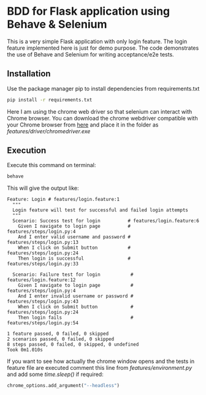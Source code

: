 # BDD for Flask application using Behave & Selenium

This is a very simple Flask application with only login feature. The login feature implemented here is just for demo purpose. The code demonstrates the use of Behave and Selenium for writing acceptance/e2e tests.

## Installation

Use the package manager pip to install dependencies from requirements.txt

```bash
pip install -r requirements.txt
```

Here I am using the chrome web driver so that selenium can interact with Chrome browser. You can download the chrome webdriver compatible with your Chrome browser from [here](https://sites.google.com/a/chromium.org/chromedriver/downloads) and place it in the folder as *features/driver/chromedriver.exe*

## Execution
Execute this command on terminal:

```bash
behave
```

This will give the output like:
```shell
Feature: Login # features/login.feature:1
  """
  Login feature will test for successful and failed login attempts
  """
  Scenario: Success test for login          # features/login.feature:6
    Given I navigate to login page          # features/steps/login.py:4
    And I enter valid username and password # features/steps/login.py:13
    When I click on Submit button           # features/steps/login.py:24
    Then login is successful                # features/steps/login.py:33

  Scenario: Failure test for login           # features/login.feature:12
    Given I navigate to login page           # features/steps/login.py:4
    And I enter invalid username or password # features/steps/login.py:43
    When I click on Submit button            # features/steps/login.py:24
    Then login fails                         # features/steps/login.py:54

1 feature passed, 0 failed, 0 skipped
2 scenarios passed, 0 failed, 0 skipped
8 steps passed, 0 failed, 0 skipped, 0 undefined
Took 0m1.010s

```

If you want to see how actually the chrome window opens and the tests in feature file are executed comment this line from *features/environment.py* and add some *time.sleep()* if required:
```python
chrome_options.add_argument("--headless")
```